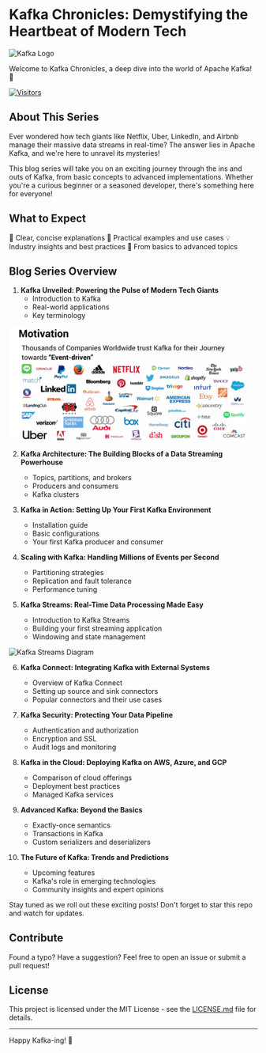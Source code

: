 # Kafka Chronicles: Demystifying the Heartbeat of Modern Tech

![Kafka Logo](https://www.codefactorygroup.com/wp-content/uploads/2021/05/apache-kafka-1110x550.png)

Welcome to Kafka Chronicles, a deep dive into the world of Apache Kafka! 🚀

[![Visitors](https://visitor-badge.glitch.me/badge?page_id=ap4ashutosh.Kafka-learning-series)](https://github.com/ap4ashutosh/Kafka-learning-series)

## About This Series

Ever wondered how tech giants like Netflix, Uber, LinkedIn, and Airbnb manage their massive data streams in real-time? The answer lies in Apache Kafka, and we're here to unravel its mysteries!

This blog series will take you on an exciting journey through the ins and outs of Kafka, from basic concepts to advanced implementations. Whether you're a curious beginner or a seasoned developer, there's something here for everyone!

## What to Expect

🎯 Clear, concise explanations
🔧 Practical examples and use cases
💡 Industry insights and best practices
🚀 From basics to advanced topics

## Blog Series Overview

1. **Kafka Unveiled: Powering the Pulse of Modern Tech Giants**
   - Introduction to Kafka
   - Real-world applications
   - Key terminology

![Tech Giants using Kafka](Benefits-of-Stream-Processing-and-Apache-Kafka-Use-Cases-9-2048.jpg)

2. **Kafka Architecture: The Building Blocks of a Data Streaming Powerhouse**
   - Topics, partitions, and brokers
   - Producers and consumers
   - Kafka clusters

3. **Kafka in Action: Setting Up Your First Kafka Environment**
   - Installation guide
   - Basic configurations
   - Your first Kafka producer and consumer

4. **Scaling with Kafka: Handling Millions of Events per Second**
   - Partitioning strategies
   - Replication and fault tolerance
   - Performance tuning

5. **Kafka Streams: Real-Time Data Processing Made Easy**
   - Introduction to Kafka Streams
   - Building your first streaming application
   - Windowing and state management

![Kafka Streams Diagram](https://path-to-your-kafka-streams-image.png)

6. **Kafka Connect: Integrating Kafka with External Systems**
   - Overview of Kafka Connect
   - Setting up source and sink connectors
   - Popular connectors and their use cases

7. **Kafka Security: Protecting Your Data Pipeline**
   - Authentication and authorization
   - Encryption and SSL
   - Audit logs and monitoring

8. **Kafka in the Cloud: Deploying Kafka on AWS, Azure, and GCP**
   - Comparison of cloud offerings
   - Deployment best practices
   - Managed Kafka services

9. **Advanced Kafka: Beyond the Basics**
   - Exactly-once semantics
   - Transactions in Kafka
   - Custom serializers and deserializers

10. **The Future of Kafka: Trends and Predictions**
    - Upcoming features
    - Kafka's role in emerging technologies
    - Community insights and expert opinions

Stay tuned as we roll out these exciting posts! Don't forget to star this repo and watch for updates.

## Contribute

Found a typo? Have a suggestion? Feel free to open an issue or submit a pull request!

## License

This project is licensed under the MIT License - see the [LICENSE.md](LICENSE.md) file for details.

---

Happy Kafka-ing! 🎉